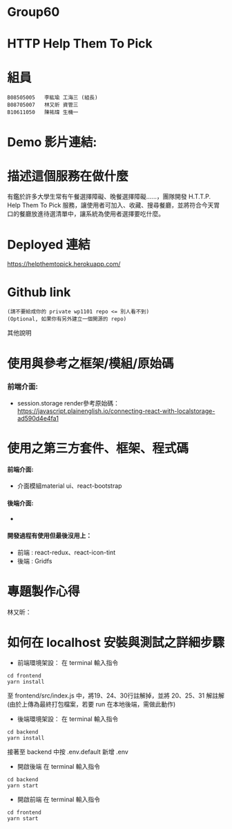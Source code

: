 # Group60 
# HTTP Help Them To Pick
# 組員
    B08505005   李紘瑜 工海三 (組長) 
    B08705007   林又昕 資管三  
    B10611050   陳祐瑋 生機一

# Demo 影片連結:

# 描述這個服務在做什麼
有鑑於許多大學生常有午餐選擇障礙、晚餐選擇障礙......，團隊開發 H.T.T.P. Help Them To Pick 服務，讓使用者可加入、收藏、搜尋餐廳，並將符合今天胃口的餐廳放進待選清單中，讓系統為使用者選擇要吃什麼。


# Deployed 連結 
https://helpthemtopick.herokuapp.com/

# Github link 
    (請不要給成你的 private wp1101 repo <= 別人看不到)
    (Optional, 如果你有另外建立一個開源的 repo) 

其他說明

# 使用與參考之框架/模組/原始碼
### 前端介面:  
* session.storage render參考原始碼：https://javascript.plainenglish.io/connecting-react-with-localstorage-ad590d4e4fa1





# 使用之第三方套件、框架、程式碼
#### 前端介面: 
* 介面模組material ui、react-bootstrap 

#### 後端介面:
* 

#### 開發過程有使用但最後沒用上：
* 前端 : react-redux、react-icon-tint
* 後端 : Gridfs

# 專題製作心得

林又昕：


# 如何在 localhost 安裝與測試之詳細步驟

<!-- 請務必詳述，包含：基本的 yarn/npm 指令，後端如果使用其他語言所需要之安裝環境說明，資料庫串接與資料匯入方式，登入之帳密 (if needed)… 等。 -->

* 前端環境架設：
在 terminal 輸入指令
```
cd frontend
yarn install
```
至 frontend/src/index.js 中，將19、24、30行註解掉，並將 20、25、31 解註解 (由於上傳為最終打包檔案，若要 run 在本地後端，需做此動作)


* 後端環境架設：
在 terminal 輸入指令
```
cd backend
yarn install
```
接著至 backend 中按 .env.default 新增 .env

* 開啟後端
在 terminal 輸入指令
```
cd backend
yarn start
```

* 開啟前端
在 terminal 輸入指令
```
cd frontend
yarn start
```








